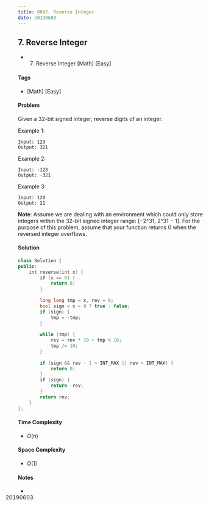 ```yaml
---
title: 0007. Reverse Integer
date: 20190603
---
```


## 7. Reverse Integer
- 7. Reverse Integer [Math] [Easy]

#### Tags
- [Math] [Easy]

#### Problem
Given a 32-bit signed integer, reverse digits of an integer.

Example 1:

    Input: 123
    Output: 321

Example 2:

    Input: -123
    Output: -321

Example 3:

    Input: 120
    Output: 21

**Note**:
Assume we are dealing with an environment which could only store integers within the 32-bit signed integer range: [−2^31,  2^31 − 1]. For the purpose of this problem, assume that your function returns 0 when the reversed integer overflows.

#### Solution
``` C++
class Solution {
public:
    int reverse(int x) {
        if (x == 0) {
            return 0;
        }
        
        long long tmp = x, rev = 0;
        bool sign = x < 0 ? true : false;
        if (sign) {
            tmp = -tmp;
        }
        
        while (tmp) {
            rev = rev * 10 + tmp % 10;
            tmp /= 10;
        }
        
        if (sign && rev - 1 > INT_MAX || rev > INT_MAX) {
            return 0;
        }
        if (sign) {
            return -rev;
        }
        return rev;
    }
};
```

#### Time Complexity
- $O(n)$

#### Space Complexity
- $O(1)$

#### Notes
- 20190603.

